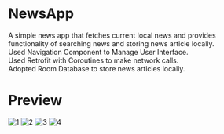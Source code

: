 # NewsApp
A simple news app that fetches current local news and provides functionality of searching news and storing news article locally.  
Used Navigation Component to Manage User Interface.  
Used Retrofit with Coroutines to make network calls.  
Adopted Room Database to store news articles locally.  

# Preview  
![1](https://github.com/ShaikhFarhan882/NewsApp/assets/85299521/c1d2e77c-c178-4638-94a2-f32def3a269f)
![2](https://github.com/ShaikhFarhan882/NewsApp/assets/85299521/f1006d3a-6a63-4bb9-af64-3832e75e73e4)
![3](https://github.com/ShaikhFarhan882/NewsApp/assets/85299521/15224d18-40ff-481f-b425-b0191965c9d3)
![4](https://github.com/ShaikhFarhan882/NewsApp/assets/85299521/6a47acbf-dc75-46cb-bfa7-c019fa51dd1a)
